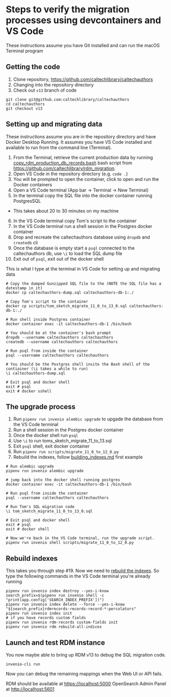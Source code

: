 
# Steps to verify the migration processes using devcontainers and VS Code

These instructions assume you have Git installed and can run the macOS Terminal program

## Getting the code

1. Clone repository, <https://github.com/caltechlibrary/caltechauthors>
2. Changing into the repository directory
3. Check out `v13` branch of code

~~~shell
git clone git@github.com:caltechlibrary/caltechauthors
cd caltechauthors
git checkout v13
~~~

## Setting up and migrating data

These instructions assume you are in the repository directory and have Docker Desktop Running. It assumes you have VS Code installed and available to run from the command line (Terminal).

1. From the Terminal, retrieve the current production data by running [copy_rdm_production_db_records.bash](copy_rdm_production_db_records.bash) bash script from <https://github.com/caltechlibrary/rdm_migration>. 
2. Open VS Code in the repository directory (e.g. `code .`)
3. You will be prompted to open the container, click to open and run the Docker containers
4. Open a VS Code terminal (App bar -> Terminal -> New Terminal)
5. In the terminal copy the SQL file into the docker container running PostgresSQL
  - This takes about 20 to 30 minutes on my machine
6. In the VS Code terminal copy Tom's script to the container
7. In the VS Code terminal run a shell session in the Postgres docker container
8. Drop and recreate the caltechauthors database using `dropdb` and `createdb` cli
9. Once the database is empty start a `psql` connected to the caltechauthors db, use `\i` to load the SQL dump file
10. Exit out of `psql`, exit out of the docker shell

This is what I type at the terminal in VS Code for setting up and migrating data

~~~shell
# Copy the dumped Gunzipped SQL file to the (NOTE the SQL file has a datestamp in it)
docker cp caltechauthors-dump.sql caltechauthors-db-1:./

# Copy Tom's script to the container
docker cp scripts/tom_sketch_migrate_11_0_to_13_0.sql caltechauthors-db-1:./

# Run shell inside Postgres container
docker container exec -it caltechauthors-db-1 /bin/bash

# You should be at the container's bash prompt
dropdb --username caltechauthors caltechauthors
createdb --username caltechauthors caltechauthors

# Run psql from inside the container
psql --username caltechauthors caltechauthors

# You should be the Postgres shell insite the Bash shell of the contiainer (\i takes a while to run)
\i caltechauthors-dump.sql

# Exit psql and docker shell
exit # psql
exit # docker sshell
~~~

## The upgrade process

1. Run `pipenv run invenio alembic upgrade` to upgade the database from the VS Code terminal
2. Run a shell session in the Postgres docker container
3. Once the docker shell run `psql`
4. Use `\i` to run toms_sketch_migrate_11_to_13.sql
5. Exit `psql` shell, exit docker container
6. Run `pipenv run scripts/migrate_11_0_to_12_0.py`
9. Rebuild the indexes, follow [building_indexes.md](building_indexes.md) first example

~~~shell
# Run alembic upgrade
pipenv run invenio alembic upgrade

# jump back into the docker shell running postgres
docker container exec -it caltechauthors-db-1 /bin/bash

# Run psql from inside the container
psql --username caltechauthors caltechauthors

# Run Tom's SQL migration code
\i tom_sketch_migrate_11_0_to_13_0.sql 

# Exit psql and docker shell
exit # psql
exit # docker shell

# Now we're back in the VS Code terminal, run the upgrade script.
pipenv run invenio shell scripts/migrate_11_0_to_12_0.py
~~~

## Rebuild indexes

This takes you through step #19. Now we need to [rebuild the indexes](building_indexes.md). So type
the following commands in the VS Code terminal you're already running

~~~shell
pipenv run invenio index destroy --yes-i-know
search_prefix=$(pipenv run invenio shell -c "print(app.config['SEARCH_INDEX_PREFIX'])")
pipenv run invenio index delete --force --yes-i-know "${search_prefix}rdmrecords-records-record-*-percolators"
pipenv run invenio index init
# if you have records custom fields
pipenv run invenio rdm-records custom-fields init
pipenv run invenio rdm rebuild-all-indices
~~~

## Launch and test RDM instance

You now maybe able to bring up RDM v13 to debug the SQL migration code.

~~~shell
invenio-cli run
~~~

Now you can debug the remaining mappings when the Web UI or API fails.

RDM should be available at <https://localhost:5000>
OpenSearch Admin Panel at <http://localhost:5601>
